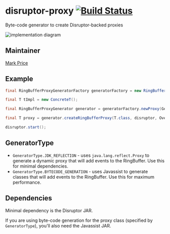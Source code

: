 disruptor-proxy       [![Build Status](https://travis-ci.org/LMAX-Exchange/disruptor-proxy.svg)](https://travis-ci.org/LMAX-Exchange/disruptor-proxy)
===============

Byte-code generator to create Disruptor-backed proxies

![implementation diagram](http://img.epickrram.com/projects/ringbuffer-proxy.png)

Maintainer
----------

[Mark Price](https://github.com/epickrram)

Example
-------

```java
final RingBufferProxyGeneratorFactory generatorFactory = new RingBufferProxyGeneratorFactory();

final T tImpl = new ConcreteT();

final RingBufferProxyGenerator generator = generatorFactory.newProxy(GeneratorType.BYTECODE_GENERATION);

final T proxy = generator.createRingBufferProxy(T.class, disruptor, OverflowStrategy.DROP, tImpl);

disruptor.start();
```

GeneratorType
-------------

* `GeneratorType.JDK_REFLECTION` - uses `java.lang.reflect.Proxy` to generate a dynamic proxy that will add events to the RingBuffer. Use this for minimal dependencies.
* `GeneratorType.BYTECODE_GENERATION` - uses Javassist to generate classes that will add events to the RingBuffer. Use this for maximum performance.


Dependencies
------------

Minimal dependency is the Disruptor JAR. 

If you are using byte-code generation for the proxy class (specified by `GeneratorType`), you'll also need the Javassist JAR.
